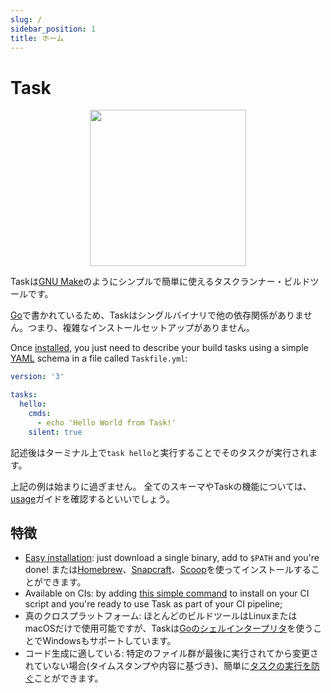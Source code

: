 ```yaml
---
slug: /
sidebar_position: 1
title: ホーム
---
```


# Task

<div align="center">
  <img id="logo" src="img/logo.svg" height="250px" width="250px" />
</div>

Taskは[GNU Make][make]のようにシンプルで簡単に使えるタスクランナー・ビルドツールです。

[Go][go]で書かれているため、Taskはシングルバイナリで他の依存関係がありません。つまり、複雑なインストールセットアップがありません。

Once [installed](/installation), you just need to describe your build tasks using a simple [YAML][yaml] schema in a file called `Taskfile.yml`:

```yaml title="Taskfile.yml"
version: '3'

tasks:
  hello:
    cmds:
      - echo 'Hello World from Task!'
    silent: true
```

記述後はターミナル上で`task hello`と実行することでそのタスクが実行されます。

上記の例は始まりに過ぎません。 全てのスキーマやTaskの機能については、[usage](/usage)ガイドを確認するといいでしょう。

## 特徴

- [Easy installation](/installation): just download a single binary, add to `$PATH` and you're done! または[Homebrew][homebrew]、[Snapcraft][snapcraft]、[Scoop][scoop]を使ってインストールすることができます。
- Available on CIs: by adding [this simple command](/installation#install-script) to install on your CI script and you're ready to use Task as part of your CI pipeline;
- 真のクロスプラットフォーム: ほとんどのビルドツールはLinuxまたはmacOSだけで使用可能ですが、Taskは[Goのシェルインタープリタ][sh]を使うことでWindowsもサポートしています。
- コード生成に適している: 特定のファイル群が最後に実行されてから変更されていない場合(タイムスタンプや内容に基づき)、簡単に[タスクの実行を防ぐ](/usage#prevent-unnecessary-work)ことができます。

<!-- prettier-ignore-start -->

<!-- prettier-ignore-end -->
[make]: https://www.gnu.org/software/make/
[go]: https://go.dev/
[yaml]: http://yaml.org/
[homebrew]: https://brew.sh/
[snapcraft]: https://snapcraft.io/
[scoop]: https://scoop.sh/
[sh]: https://github.com/mvdan/sh
